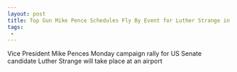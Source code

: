 ```yaml
---
layout: post
title: Top Gun Mike Pence Schedules Fly By Event for Luther Strange in Alabama Airport
tags:
 -
---
```

Vice President Mike Pences Monday campaign rally for US Senate candidate Luther Strange will take place at an airport
